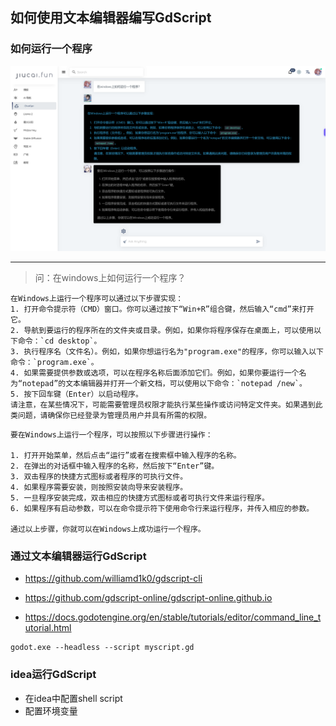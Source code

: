 ## 如何使用文本编辑器编写GdScript

### 如何运行一个程序

![img.png](image/img009.png)

-----------
> 问：在windows上如何运行一个程序？

```text
在Windows上运行一个程序可以通过以下步骤实现：
1. 打开命令提示符（CMD）窗口。你可以通过按下“Win+R”组合键，然后输入“cmd”来打开它。
2. 导航到要运行的程序所在的文件夹或目录。例如，如果你将程序保存在桌面上，可以使用以下命令：`cd desktop`。
3. 执行程序名（文件名）。例如，如果你想运行名为"program.exe"的程序，你可以输入以下命令：`program.exe`。
4. 如果需要提供参数或选项，可以在程序名称后面添加它们。例如，如果你要运行一个名为“notepad”的文本编辑器并打开一个新文档，可以使用以下命令：`notepad /new`。
5. 按下回车键（Enter）以启动程序。
请注意，在某些情况下，可能需要管理员权限才能执行某些操作或访问特定文件夹。如果遇到此类问题，请确保你已经登录为管理员用户并具有所需的权限。
```

```text
要在Windows上运行一个程序，可以按照以下步骤进行操作：

1. 打开开始菜单，然后点击“运行”或者在搜索框中输入程序的名称。
2. 在弹出的对话框中输入程序的名称，然后按下“Enter”键。
3. 双击程序的快捷方式图标或者程序的可执行文件。
4. 如果程序需要安装，则按照安装向导来安装程序。
5. 一旦程序安装完成，双击相应的快捷方式图标或者可执行文件来运行程序。
6. 如果程序有启动参数，可以在命令提示符下使用命令行来运行程序，并传入相应的参数。

通过以上步骤，你就可以在Windows上成功运行一个程序。
```


### 通过文本编辑器运行GdScript

- https://github.com/williamd1k0/gdscript-cli

- https://github.com/gdscript-online/gdscript-online.github.io

- https://docs.godotengine.org/en/stable/tutorials/editor/command_line_tutorial.html

```text
godot.exe --headless --script myscript.gd
```

### idea运行GdScript

- 在idea中配置shell script
- 配置环境变量